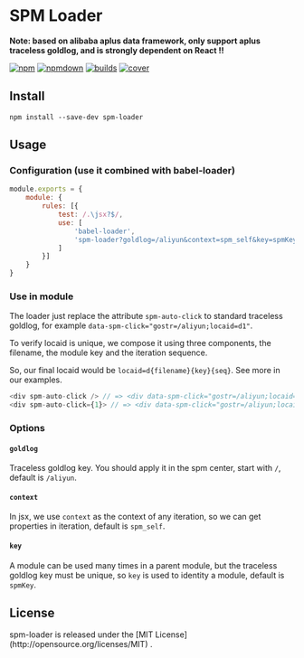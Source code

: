 <div>
<h1>SPM Loader</h1>
</div>

**Note: based on alibaba aplus data framework, only support aplus traceless goldlog, and is strongly dependent on React !!**  

[![npm](https://img.shields.io/npm/v/spm-loader.svg)](https://npmjs.com/package/spm-loader)
[![npmdown](https://img.shields.io/npm/dm/spm-loader.svg)](https://npmjs.com/package/spm-loader)
[![builds](https://img.shields.io/travis/haohao667788/spm-loader.svg)](https://travis-ci.org/haohao667788/spm-loader)
[![cover](https://img.shields.io/coveralls/haohao667788/spm-loader.svg)](https://coveralls.io/github/haohao667788/spm-loader)

<h2>Install</h2>

```
npm install --save-dev spm-loader
```

<h2>Usage</h2>

### Configuration (use it combined with babel-loader)
```js
module.exports = {
	module: {
    	rules: [{
        	test: /.\jsx?$/,
            use: [
            	'babel-loader',
                'spm-loader?goldlog=/aliyun&context=spm_self&key=spmKey'
            ]
        }]
    }
}
```

### Use in module
The loader just replace the attribute `spm-auto-click` to standard traceless goldlog, for example `data-spm-click="gostr=/aliyun;locaid=d1"`. 

To verify locaid is unique, we compose it using three components, the filename, the module key and the iteration sequence.

So, our final locaid would be `locaid=d{filename}{key}{seq}`. See more in our examples.
```js
<div spm-auto-click /> // => <div data-spm-click="gostr=/aliyun;locaid=d{filename}{key||''}" />
<div spm-auto-click={1}> // => <div data-spm-click="gostr=/aliyun;locaid=d{filename}{key||''}1" />
```

### Options
#### `goldlog`
Traceless goldlog key. You should apply it in the spm center, start with `/`, default is `/aliyun`.

#### `context`
In jsx, we use `context` as the context of any iteration, so we can get properties in iteration, default is `spm_self`.

#### `key`
A module can be used many times in a parent module, but the traceless goldlog key must be unique, so `key` is used to identity a module, default is `spmKey`.

<h2>License</h2>
spm-loader is released under the [MIT License](http://opensource.org/licenses/MIT) .
